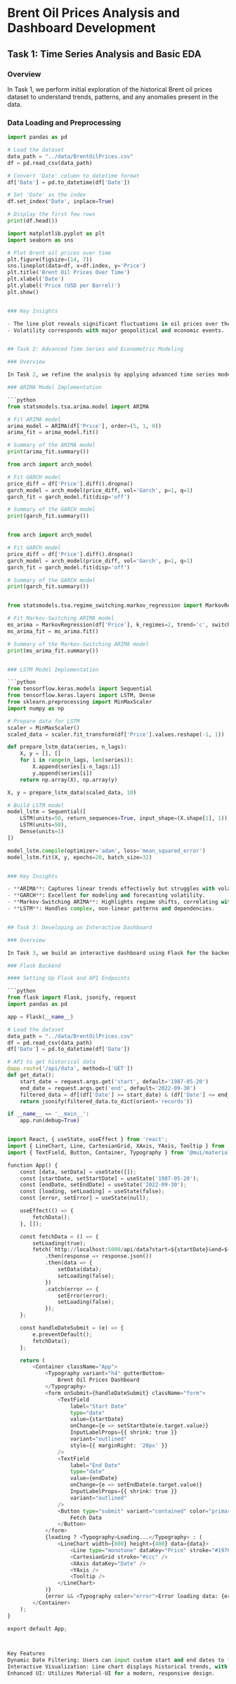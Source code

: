 # Brent Oil Prices Analysis and Dashboard Development

## Task 1: Time Series Analysis and Basic EDA

### Overview

In Task 1, we perform initial exploration of the historical Brent oil prices dataset to understand trends, patterns, and any anomalies present in the data.

### Data Loading and Preprocessing

```python
import pandas as pd

# Load the dataset
data_path = "../data/BrentOilPrices.csv"
df = pd.read_csv(data_path)

# Convert 'Date' column to datetime format
df['Date'] = pd.to_datetime(df['Date'])

# Set 'Date' as the index
df.set_index('Date', inplace=True)

# Display the first few rows
print(df.head())

import matplotlib.pyplot as plt
import seaborn as sns

# Plot Brent oil prices over time
plt.figure(figsize=(14, 7))
sns.lineplot(data=df, x=df.index, y='Price')
plt.title('Brent Oil Prices Over Time')
plt.xlabel('Date')
plt.ylabel('Price (USD per Barrel)')
plt.show()


### Key Insights

- The line plot reveals significant fluctuations in oil prices over the decades.
- Volatility corresponds with major geopolitical and economic events.


## Task 2: Advanced Time Series and Econometric Modeling

### Overview

In Task 2, we refine the analysis by applying advanced time series models, such as ARIMA, GARCH, Markov-Switching ARIMA, and LSTM, to better understand trends, volatility, and regime changes in Brent oil prices.

### ARIMA Model Implementation

```python
from statsmodels.tsa.arima.model import ARIMA

# Fit ARIMA model
arima_model = ARIMA(df['Price'], order=(5, 1, 0))
arima_fit = arima_model.fit()

# Summary of the ARIMA model
print(arima_fit.summary())

from arch import arch_model

# Fit GARCH model
price_diff = df['Price'].diff().dropna()
garch_model = arch_model(price_diff, vol='Garch', p=1, q=1)
garch_fit = garch_model.fit(disp='off')

# Summary of the GARCH model
print(garch_fit.summary())


from arch import arch_model

# Fit GARCH model
price_diff = df['Price'].diff().dropna()
garch_model = arch_model(price_diff, vol='Garch', p=1, q=1)
garch_fit = garch_model.fit(disp='off')

# Summary of the GARCH model
print(garch_fit.summary())


from statsmodels.tsa.regime_switching.markov_regression import MarkovRegression

# Fit Markov-Switching ARIMA model
ms_arima = MarkovRegression(df['Price'], k_regimes=2, trend='c', switching_variance=True)
ms_arima_fit = ms_arima.fit()

# Summary of the Markov-Switching ARIMA model
print(ms_arima_fit.summary())


### LSTM Model Implementation

```python
from tensorflow.keras.models import Sequential
from tensorflow.keras.layers import LSTM, Dense
from sklearn.preprocessing import MinMaxScaler
import numpy as np

# Prepare data for LSTM
scaler = MinMaxScaler()
scaled_data = scaler.fit_transform(df['Price'].values.reshape(-1, 1))

def prepare_lstm_data(series, n_lags):
    X, y = [], []
    for i in range(n_lags, len(series)):
        X.append(series[i-n_lags:i])
        y.append(series[i])
    return np.array(X), np.array(y)

X, y = prepare_lstm_data(scaled_data, 10)

# Build LSTM model
model_lstm = Sequential([
    LSTM(units=50, return_sequences=True, input_shape=(X.shape[1], 1)),
    LSTM(units=50),
    Dense(units=1)
])

model_lstm.compile(optimizer='adam', loss='mean_squared_error')
model_lstm.fit(X, y, epochs=20, batch_size=32)


### Key Insights

- **ARIMA**: Captures linear trends effectively but struggles with volatility.
- **GARCH**: Excellent for modeling and forecasting volatility.
- **Markov-Switching ARIMA**: Highlights regime shifts, correlating with major market events.
- **LSTM**: Handles complex, non-linear patterns and dependencies.


## Task 3: Developing an Interactive Dashboard

### Overview

In Task 3, we build an interactive dashboard using Flask for the backend and React for the frontend. This dashboard visualizes the results of the Brent oil prices analysis, allowing users to interact with the data through dynamic visualizations and filters.

### Flask Backend

#### Setting Up Flask and API Endpoints

```python
from flask import Flask, jsonify, request
import pandas as pd

app = Flask(__name__)

# Load the dataset
data_path = "../data/BrentOilPrices.csv"
df = pd.read_csv(data_path)
df['Date'] = pd.to_datetime(df['Date'])

# API to get historical data
@app.route('/api/data', methods=['GET'])
def get_data():
    start_date = request.args.get('start', default='1987-05-20')
    end_date = request.args.get('end', default='2022-09-30')
    filtered_data = df[(df['Date'] >= start_date) & (df['Date'] <= end_date)]
    return jsonify(filtered_data.to_dict(orient='records'))

if __name__ == '__main__':
    app.run(debug=True)


import React, { useState, useEffect } from 'react';
import { LineChart, Line, CartesianGrid, XAxis, YAxis, Tooltip } from 'recharts';
import { TextField, Button, Container, Typography } from '@mui/material';

function App() {
    const [data, setData] = useState([]);
    const [startDate, setStartDate] = useState('1987-05-20');
    const [endDate, setEndDate] = useState('2022-09-30');
    const [loading, setLoading] = useState(false);
    const [error, setError] = useState(null);

    useEffect(() => {
        fetchData();
    }, []);

    const fetchData = () => {
        setLoading(true);
        fetch(`http://localhost:5000/api/data?start=${startDate}&end=${endDate}`)
            .then(response => response.json())
            .then(data => {
                setData(data);
                setLoading(false);
            })
            .catch(error => {
                setError(error);
                setLoading(false);
            });
    };

    const handleDateSubmit = (e) => {
        e.preventDefault();
        fetchData();
    };

    return (
        <Container className="App">
            <Typography variant="h4" gutterBottom>
                Brent Oil Prices Dashboard
            </Typography>
            <form onSubmit={handleDateSubmit} className="form">
                <TextField
                    label="Start Date"
                    type="date"
                    value={startDate}
                    onChange={e => setStartDate(e.target.value)}
                    InputLabelProps={{ shrink: true }}
                    variant="outlined"
                    style={{ marginRight: '20px' }}
                />
                <TextField
                    label="End Date"
                    type="date"
                    value={endDate}
                    onChange={e => setEndDate(e.target.value)}
                    InputLabelProps={{ shrink: true }}
                    variant="outlined"
                />
                <Button type="submit" variant="contained" color="primary" style={{ marginLeft: '20px' }}>
                    Fetch Data
                </Button>
            </form>
            {loading ? <Typography>Loading...</Typography> : (
                <LineChart width={800} height={400} data={data}>
                    <Line type="monotone" dataKey="Price" stroke="#1976d2" />
                    <CartesianGrid stroke="#ccc" />
                    <XAxis dataKey="Date" />
                    <YAxis />
                    <Tooltip />
                </LineChart>
            )}
            {error && <Typography color="error">Error loading data: {error.message}</Typography>}
        </Container>
    );
}

export default App;



Key Features
Dynamic Date Filtering: Users can input custom start and end dates to fetch and visualize specific data ranges.
Interactive Visualization: Line chart displays historical trends, with tooltips for detailed information.
Enhanced UI: Utilizes Material-UI for a modern, responsive design.